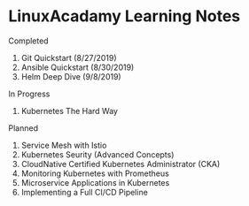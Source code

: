 # LinuxAcadamy Learning Notes

Completed
1. Git Quickstart (8/27/2019)
2. Ansible Quickstart (8/30/2019)
3. Helm Deep Dive (9/8/2019)

In Progress
1. Kubernetes The Hard Way

Planned
1. Service Mesh with Istio
2. Kubernetes Seurity (Advanced Concepts)
3. CloudNative Certified Kubernetes Administrator (CKA)
4. Monitoring Kubernetes with Prometheus
5. Microservice Applications in Kubernetes
6. Implementing a Full CI/CD Pipeline